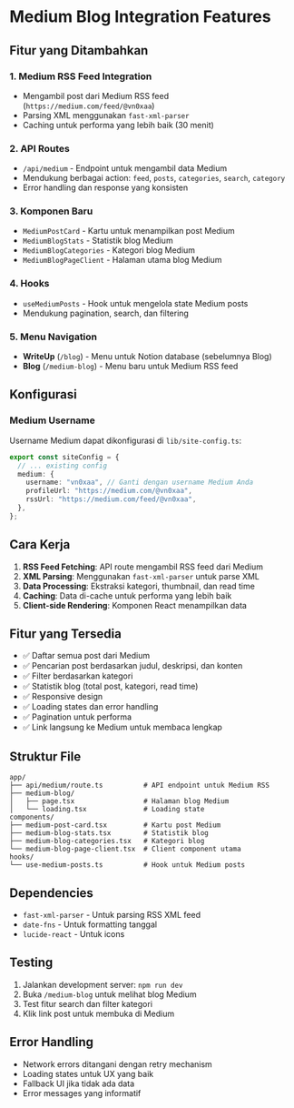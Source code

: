 # Medium Blog Integration Features

## Fitur yang Ditambahkan

### 1. Medium RSS Feed Integration

- Mengambil post dari Medium RSS feed (`https://medium.com/feed/@vn0xaa`)
- Parsing XML menggunakan `fast-xml-parser`
- Caching untuk performa yang lebih baik (30 menit)

### 2. API Routes

- `/api/medium` - Endpoint untuk mengambil data Medium
- Mendukung berbagai action: `feed`, `posts`, `categories`, `search`, `category`
- Error handling dan response yang konsisten

### 3. Komponen Baru

- `MediumPostCard` - Kartu untuk menampilkan post Medium
- `MediumBlogStats` - Statistik blog Medium
- `MediumBlogCategories` - Kategori blog Medium
- `MediumBlogPageClient` - Halaman utama blog Medium

### 4. Hooks

- `useMediumPosts` - Hook untuk mengelola state Medium posts
- Mendukung pagination, search, dan filtering

### 5. Menu Navigation

- **WriteUp** (`/blog`) - Menu untuk Notion database (sebelumnya Blog)
- **Blog** (`/medium-blog`) - Menu baru untuk Medium RSS feed

## Konfigurasi

### Medium Username

Username Medium dapat dikonfigurasi di `lib/site-config.ts`:

```typescript
export const siteConfig = {
  // ... existing config
  medium: {
    username: "vn0xaa", // Ganti dengan username Medium Anda
    profileUrl: "https://medium.com/@vn0xaa",
    rssUrl: "https://medium.com/feed/@vn0xaa",
  },
};
```

## Cara Kerja

1. **RSS Feed Fetching**: API route mengambil RSS feed dari Medium
2. **XML Parsing**: Menggunakan `fast-xml-parser` untuk parse XML
3. **Data Processing**: Ekstraksi kategori, thumbnail, dan read time
4. **Caching**: Data di-cache untuk performa yang lebih baik
5. **Client-side Rendering**: Komponen React menampilkan data

## Fitur yang Tersedia

- ✅ Daftar semua post dari Medium
- ✅ Pencarian post berdasarkan judul, deskripsi, dan konten
- ✅ Filter berdasarkan kategori
- ✅ Statistik blog (total post, kategori, read time)
- ✅ Responsive design
- ✅ Loading states dan error handling
- ✅ Pagination untuk performa
- ✅ Link langsung ke Medium untuk membaca lengkap

## Struktur File

```
app/
├── api/medium/route.ts          # API endpoint untuk Medium RSS
├── medium-blog/
│   ├── page.tsx                 # Halaman blog Medium
│   └── loading.tsx              # Loading state
components/
├── medium-post-card.tsx         # Kartu post Medium
├── medium-blog-stats.tsx        # Statistik blog
├── medium-blog-categories.tsx   # Kategori blog
└── medium-blog-page-client.tsx  # Client component utama
hooks/
└── use-medium-posts.ts          # Hook untuk Medium posts
```

## Dependencies

- `fast-xml-parser` - Untuk parsing RSS XML feed
- `date-fns` - Untuk formatting tanggal
- `lucide-react` - Untuk icons

## Testing

1. Jalankan development server: `npm run dev`
2. Buka `/medium-blog` untuk melihat blog Medium
3. Test fitur search dan filter kategori
4. Klik link post untuk membuka di Medium

## Error Handling

- Network errors ditangani dengan retry mechanism
- Loading states untuk UX yang baik
- Fallback UI jika tidak ada data
- Error messages yang informatif


